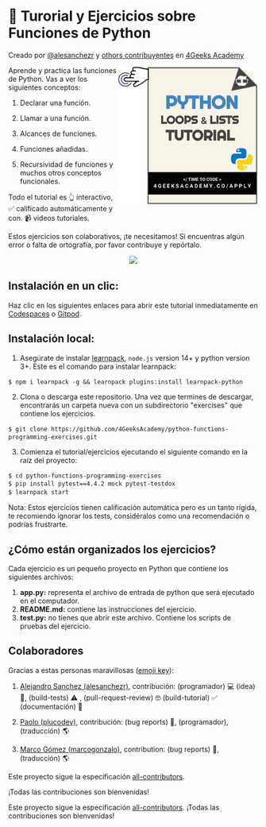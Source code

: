<!-- hide -->
# 🐍 Turorial y Ejercicios sobre Funciones de Python</h1>
Creado por <a href="https://twitter.com/alesanchezr">@alesanchezr</a> y <a href="https://github.com/4GeeksAcademy/python-functions-programming-exercises/graphs/contributors">othors contribuyentes</a> en <a href="http://4geeksacademy.com/">4Geeks Academy</a>

<a href="https://4geeks.com/interactive-exercise/python-function-exercises"><img height="280" align="right" src="https://raw.githubusercontent.com/4GeeksAcademy/python-lists-loops-programming-exercises/master/python-lp-badge.png"></a>
<!-- endhide -->
Aprende y practica las funciones de Python. Vas a ver los siguientes conceptos:

1. Declarar una función. 

2. Llamar a una función. 

3. Alcances de funciones. 

4. Funciones añadidas.

5. Recursividad de funciones y muchos otros conceptos funcionales. 

Todo el tutorial es 👆 interactivo, ✅ calificado automáticamente y con. 📹 videos tutoriales.

Estos ejercicios son colaborativos, ¡te necesitamos! Si encuentras algún error o falta de ortografía, por favor contribuye y repórtalo.

<p align="center">
  <a href="https://www.youtube.com/watch?v=GjQEotj3t6Y&list=PLCVs_S8Skwp9_apbj_ls2euakDALiWqSN"><img src="https://github.com/4GeeksAcademy/python-beginner-programming-exercises/blob/master/python-intro.gif?raw=true"></a>
</p>

<!-- hide -->

## Instalación en un clic:

Haz clic en los siguientes enlaces para abrir este tutorial inmediatamente en [Codespaces](https://codespaces.new/?repo=4GeeksAcademy/python-functions-programming-exercises) o [Gitpod](https://gitpod.io#https://github.com/4GeeksAcademy/python-functions-programming-exercises.git).

## Instalación local:

1) Asegúrate de instalar [learnpack](https://learnpack.co), `node.js` version 14+ y python version 3+. Este es el comando para instalar learnpack:

```
$ npm i learnpack -g && learnpack plugins:install learnpack-python
```

2) Clona o descarga este repositorio. Una vez que termines de descargar, encontrarás un carpeta nueva con un subdirectorio "exercises" que contiene los ejercicios.

```
$ git clone https://github.com/4GeeksAcademy/python-functions-programming-exercises.git
```

3) Comienza el tutorial/ejercicios ejecutando el siguiente comando en la raíz del proyecto: 

```sh
$ cd python-functions-programming-exercises
$ pip install pytest==4.4.2 mock pytest-testdox
$ learnpack start
```

Nota: Estos ejercicios tienen calificación automática pero es un tanto rígida, te recomiendo ignorar los tests, considéralos como una recomendación o podrías frustrarte.

<!-- endhide -->

## ¿Cómo están organizados los ejercicios?

Cada ejercicio es un pequeño proyecto en Python que contiene los siguientes archivos:

1. **app.py:** representa el archivo de entrada de python que será ejecutado en el computador.
2. **README.md:** contiene las instrucciones del ejercicio.
3. **test.py:** no tienes que abrir este archivo. Contiene los scripts de pruebas del ejercicio.

## Colaboradores
 
Gracias a estas personas maravillosas ([emoji key](https://github.com/kentcdodds/all-contributors#emoji-key)):

1. [Alejandro Sanchez (alesanchezr)](https://github.com/alesanchezr), contribución: (programador) 💻 (idea) 🤔, (build-tests) ⚠️ , (pull-request-review) 🤓 (build-tutorial) ✅ (documentación) 📖

2. [Paolo (plucodev)](https://github.com/plucodev), contribución: (bug reports) 🐛, (programador), (traducción) 🌎

3. [Marco Gómez (marcogonzalo)](https://github.com/marcogonzalo), contribution: (bug reports) 🐛, (traducción) 🌎

Este proyecto sigue la especificación [all-contributors](https://github.com/kentcdodds/all-contributors).

¡Todas las contribuciones son bienvenidas!

Este proyecto sigue la especificación [all-contributors](https://github.com/kentcdodds/all-contributors). ¡Todas las contribuciones son bienvenidas!
